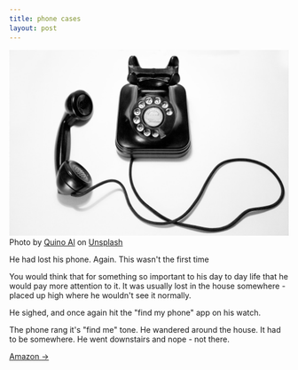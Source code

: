 ```yaml
---
title: phone cases
layout: post
---
```

![phone](/assets/phone.jpg)
Photo by <a href="https://unsplash.com/@quinoal?utm_content=creditCopyText&utm_medium=referral&utm_source=unsplash">Quino Al</a> on <a href="https://unsplash.com/photos/black-rotary-dial-phone-on-white-surface-8gWEAAXJjtI?utm_content=creditCopyText&utm_medium=referral&utm_source=unsplash">Unsplash</a>
  
He had lost his phone. Again. This wasn't the first time

You would think that for something so important to his day to day life that he would pay more attention to it. It was usually lost in the house somewhere - placed up high where he wouldn't see it normally.

He sighed, and once again hit the "find my phone" app on his watch.

The phone rang it's "find me" tone. He wandered around the house. It had to be somewhere. He went downstairs and nope - not there.

<a href="{{ page.link }}"> Amazon <span class="link-arrow"> &rarr;</span></a>
